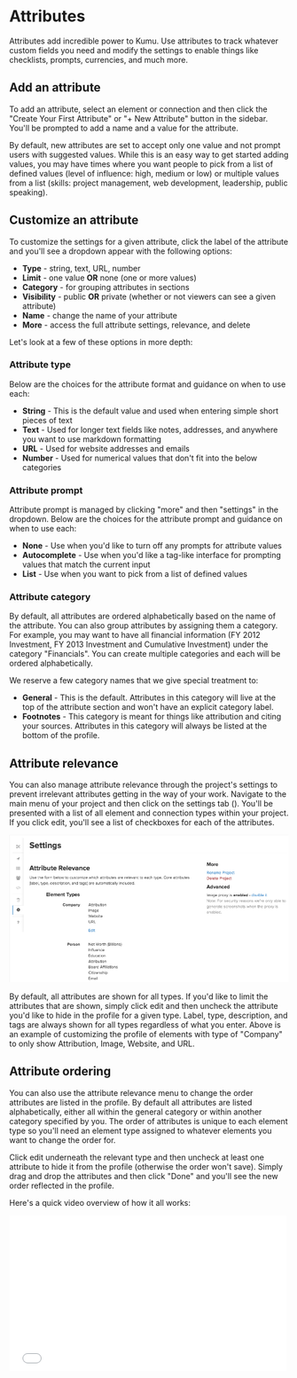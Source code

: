 # Attributes

Attributes add incredible power to Kumu. Use attributes to track whatever custom fields you need and modify the settings to enable things like checklists, prompts, currencies, and much more.

## Add an attribute
To add an attribute, select an element or connection and then click the "Create Your First Attribute" or "+ New Attribute" button in the sidebar. You'll be prompted to add a name and a value for the attribute.

By default, new attributes are set to accept only one value and not prompt users with suggested values. While this is an easy way to get started adding values, you may have times where you want people to pick from a list of defined values (level of influence: high, medium or low) or multiple values from a list (skills: project management, web development, leadership, public speaking).

## Customize an attribute
To customize the settings for a given attribute, click the label of the attribute and you'll see a dropdown appear with the following options:

- **Type** - string, text, URL, number
- **Limit** - one value **OR** none (one or more values)
- **Category** - for grouping attributes in sections
- **Visibility** - public **OR** private (whether or not viewers can see a given attribute)
- **Name** - change the name of your attribute
- **More** - access the full attribute settings, relevance, and delete

Let's look at a few of these options in more depth:

### Attribute type
Below are the choices for the attribute format and guidance on when to use each:

- **String** - This is the default value and used when entering simple short pieces of text
- **Text** - Used for longer text fields like notes, addresses, and anywhere you want to use markdown formatting
- **URL** - Used for website addresses and emails
- **Number** - Used for numerical values that don't fit into the below categories

### Attribute prompt
Attribute prompt is managed by clicking "more" and then "settings" in the dropdown. Below are the choices for the attribute prompt and guidance on when to use each:

- **None** - Use when you'd like to turn off any prompts for attribute values
- **Autocomplete** - Use when you'd like a tag-like interface for prompting values that match the current input
- **List** - Use when you want to pick from a list of defined values

### Attribute category
By default, all attributes are ordered alphabetically based on the name of the attribute. You can also group attributes by assigning them a category. For example, you may want to have all financial information (FY 2012 Investment, FY 2013 Investment and Cumulative Investment) under the category "Financials". You can create multiple categories and each will be ordered alphabetically.

We reserve a few category names that we give special treatment to:

- **General** - This is the default. Attributes in this category will live at the top of the attribute section and won't have an explicit category label.
- **Footnotes** - This category is meant for things like attribution and citing your sources. Attributes in this category will always be listed at the bottom of the profile.

## Attribute relevance
You can also manage attribute relevance through the project's settings to prevent irrelevant attributes getting in the way of your work. Navigate to the main menu of your project and then click on the settings tab (<i class="fa fa-cog"></i>). You'll be presented with a list of all element and connection types within your project. If you click edit, you'll see a list of checkboxes for each of the attributes.

![attribute relevance](/images/attribute-relevance-revised.png)

By default, all attributes are shown for all types. If you'd like to limit the attributes that are shown, simply click edit and then uncheck the attribute you'd like to hide in the profile for a given type. Label, type, description, and tags are always shown for all types regardless of what you enter. Above is an example of customizing the profile of elements with type of "Company" to only show Attribution, Image, Website, and URL.

## Attribute ordering
You can also use the attribute relevance menu to change the order attributes are listed in the profile. By default all attributes are listed alphabetically, either all within the general category or within another category specified by you. The order of attributes is unique to each element type so you'll need an element type assigned to whatever elements you want to change the order for.

Click edit underneath the relevant type and then uncheck at least one attribute to hide it from the profile (otherwise the order won't save). Simply drag and drop the attributes and then click "Done" and you'll see the new order reflected in the profile.

Here's a quick video overview of how it all works:
<iframe src="//player.vimeo.com/video/102600374" width="500" height="281" frameborder="0" webkitallowfullscreen mozallowfullscreen allowfullscreen></iframe>
